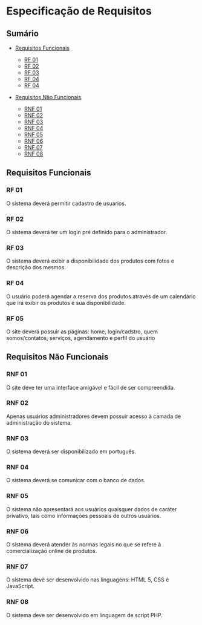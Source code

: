 # Especificação de Requisitos

## Sumário

- [Requisitos Funcionais](#requisitos-funcionais)
    + [RF 01](#rf-01) 
    + [RF 02](#rf-02)
    + [RF 03](#rf-03)
    + [RF 04](#rf-04)
    + [RF 04](#rf-05)

- [Requisitos Não Funcionais](#requisitos-não-funcionais)
    + [RNF 01](#rnf-01)
    + [RNF 02](#rnf-02)
    + [RNF 03](#rnf-03)
    + [RNF 04](#rnf-04)
    + [RNF 05](#rnf-05)
    + [RNF 06](#rnf-06)
    + [RNF 07](#rnf-07)
    + [RNF 08](#rnf-08)

## Requisitos Funcionais

### RF 01

O sistema deverá permitir cadastro de usuarios.

### RF 02 

O sistema deverá ter um login pré definido para o administrador.
                                               
### RF 03

 O sistema deverá exibir a disponibilidade dos produtos com fotos e descrição dos mesmos.

### RF 04

 O usuário poderá agendar a reserva dos produtos através de um calendário que irá exibir os produtos e sua disponibilidade.
 
### RF 05

 O site deverá possuir as páginas: home, login/cadstro, quem somos/contatos, serviços, agendamento e perfil do usuário







## Requisitos Não Funcionais

### RNF 01

 O site deve ter uma interface amigável e fácil de ser compreendida.

 ### RNF 02

 Apenas usuários administradores devem possuir acesso à camada de administração do sistema.


 ### RNF 03

 O sistema deverá ser disponibilizado em português.

 ### RNF 04   

 O sistema deverá se comunicar com o banco de dados.

 ### RNF 05

 O sistema não apresentará aos usuários quaisquer dados de caráter privativo, tais como informações pessoais de outros usuários.

 ### RNF 06

 O sistema deverá atender às normas legais no que se refere à comercialização online de produtos.

 ### RNF 07

O sistema deve ser desenvolvido nas linguagens: HTML 5, CSS e JavaScript.

 ### RNF 08

O sistema deve ser desenvolvido em linguagem de script PHP.





  
